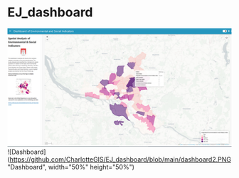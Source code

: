 # EJ_dashboard


![Dashboard](https://github.com/CharlotteGIS/EJ_dashboard/blob/main/dashboard.PNG "Dashboard")
![Dashboard](https://github.com/CharlotteGIS/EJ_dashboard/blob/main/dashboard2.PNG "Dashboard", width="50%" height="50%")
